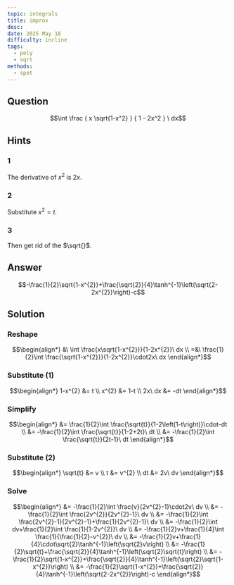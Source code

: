 ```yaml
---
topic: integrals
title: improv
desc: 
date: 2025 May 18
difficulty: incline
tags:
  - poly
  - sqrt
methods:
  - spot
---
```



## Question
```math
\int
  \frac
    { x \sqrt{1-x^2} }
    { 1 - 2x^2 }
\ dx
```


## Hints

### 1
The derivative of $x^2$ is $2x$.

### 2
Substitute $x^2 = t$.

### 3
Then get rid of the $\sqrt{}$.


## Answer
```math
-\frac{1}{2}\sqrt{1-x^{2}}+\frac{\sqrt{2}}{4}\tanh^{-1}\left(\sqrt{2-2x^{2}}\right)-c
```


## Solution

### Reshape
```math
\begin{align*}
  &\ \int \frac{x\sqrt{1-x^{2}}}{1-2x^{2}}\ dx
  \\ =&\ \frac{1}{2}\int \frac{\sqrt{1-x^{2}}}{1-2x^{2}}\cdot2x\ dx
\end{align*}
```

### Substitute (1)
```math
\begin{align*}
  1-x^{2} &= t
  \\ x^{2} &= 1-t
  \\ 2x\ dx &= -dt
\end{align*}
```

### Simplify
```math
\begin{align*}
  &= \frac{1}{2}\int \frac{\sqrt{t}}{1-2\left(1-t\right)}\cdot-dt
  \\ &= -\frac{1}{2}\int \frac{\sqrt{t}}{1-2+2t}\ dt
  \\ &= -\frac{1}{2}\int \frac{\sqrt{t}}{2t-1}\ dt
\end{align*}
```

### Substitute (2)
```math
\begin{align*}
  \sqrt{t} &= v
  \\ t &= v^{2}
  \\ dt &= 2v\ dv
\end{align*}
```

### Solve
```math
\begin{align*}
  &= -\frac{1}{2}\int \frac{v}{2v^{2}-1}\cdot2v\ dv
  \\ &= -\frac{1}{2}\int \frac{2v^{2}}{2v^{2}-1}\ dv
  \\ &= -\frac{1}{2}\int \frac{2v^{2}-1}{2v^{2}-1}+\frac{1}{2v^{2}-1}\ dv
  \\ &= -\frac{1}{2}\int dv+\frac{1}{2}\int \frac{1}{1-2v^{2}}\ dv
  \\ &= -\frac{1}{2}v+\frac{1}{4}\int \frac{1}{\frac{1}{2}-v^{2}}\ dv
  \\ &= -\frac{1}{2}v+\frac{1}{4}\cdot\sqrt{2}\tanh^{-1}\left(\sqrt{2}v\right)
  \\ &= -\frac{1}{2}\sqrt{t}+\frac{\sqrt{2}}{4}\tanh^{-1}\left(\sqrt{2}\sqrt{t}\right)
  \\ &= -\frac{1}{2}\sqrt{1-x^{2}}+\frac{\sqrt{2}}{4}\tanh^{-1}\left(\sqrt{2}\sqrt{1-x^{2}}\right)
  \\ &= -\frac{1}{2}\sqrt{1-x^{2}}+\frac{\sqrt{2}}{4}\tanh^{-1}\left(\sqrt{2-2x^{2}}\right)-c
\end{align*}
```
